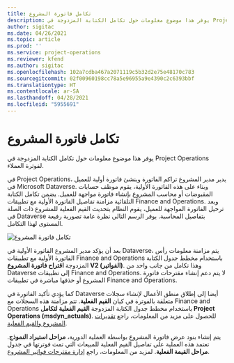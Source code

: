 ```yaml
---
title: تكامل فاتورة المشروع
description: يوفر هذا موضوع معلومات حول تكامل الكتابة المزدوجة في Project Operations لفوترة العملاء.
author: sigitac
ms.date: 04/26/2021
ms.topic: article
ms.prod: ''
ms.service: project-operations
ms.reviewer: kfend
ms.author: sigitac
ms.openlocfilehash: 102a7cdba467a2071119c5b32d2e75e48170c783
ms.sourcegitcommit: 02f00960198cc78a5e96955a9e4390c2c6393bbf
ms.translationtype: HT
ms.contentlocale: ar-SA
ms.lasthandoff: 04/28/2021
ms.locfileid: "5955691"
---
```

# <a name="project-invoice-integration"></a>تكامل فاتورة المشروع

يوفر هذا موضوع معلومات حول تكامل الكتابة المزدوجة في Project Operations لفوترة العملاء.

في Project Operations، يدير مدير المشروع تراكم الفاتورة وينشئ فاتورة أولية للعميل في Microsoft Dataverse. وبناء على هذه الفاتورة الأولية، يقوم موظف حسابات المقبوضات أو محاسب المشروع بإنشاء فاتورة مواجهة للعميل. يضمن تكامل الكتابة التلقائية مزامنة تفاصيل الفاتورة الأولية مع تطبيقات Finance and Operations. وبعد ترحيل الفاتورة المواجهة للعميل، يقوم النظام بتحديث القيم الفعلية للمشروع ذات الصلة في Dataverse بتفاصيل المحاسبة. يوفر الرسم التالي نظرة عامة تصورية رفيعة المستوى لهذا التكامل.

   ![تكامل فاتورة المشروع](./media/DW5Invoicing.png)

بعد أن يؤكد مدير المشروع الفاتورة الأولية في Dataverse، يتم مزامنة معلومات رأس الفاتورة الأولية مع تطبيقات Finance and Operations باستخدام مخطط جدول الكتابة المزدوجة **اقتراح فاتورة المشروع V2 (الفواتير)**. وهذا تكامل من جانب واحد من Dataverse إلى تطبيقات Finance and Operations. لا يتم دعم إنشاء مقترحات فاتورة المشروع أو حذفها مباشرة في تطبيقات Finance and Operations.

كما يؤدي تأكيد الفاتورة في Dataverse أيضا إلى إطلاق منطق الأعمال لإنشاء سجلات متعلقة بالفوترة في كيان **القيم الفعلية**. تتم مزامنة هذه السجلات مع Finance and Operations باستخدام مخطط جدول الكتابة المزدوجة **القيم الفعلية لتكامل Project Operations (msdyn\_actuals)**. للحصول على مزيد من المعلومات، راجع [تقديرات المشروع والقيم الفعلية](resource-dual-write-estimates-actuals.md). 

يتم إنشاء بنود عرض فاتورة المشروع بواسطة العملية الدورية، **مراحل استيراد النموذج**. تعتمد هذه العملية على تفاصيل القيم الفعلية للمبيعات التي تمت فوترتها في جدول **مراحل القيمة الفعلية**. لمزيد من المعلومات، راجع [إدارة مقترحات فواتير المشروع](../invoicing/format-update-project-invoice-proposals.md#create-project-invoice-proposals). 
